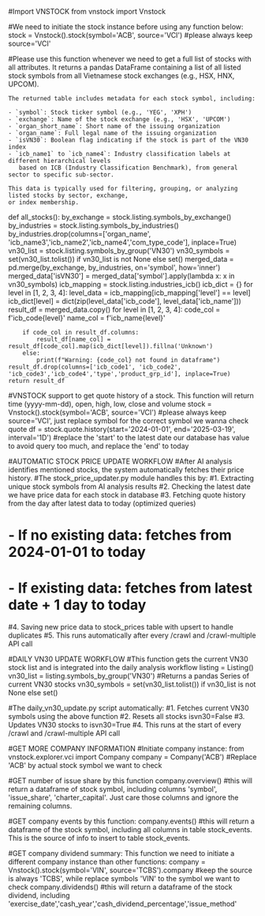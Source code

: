#Import VNSTOCK
from vnstock import Vnstock

#We need to initiate the stock instance before using any function below:
stock = Vnstock().stock(symbol='ACB', source='VCI') #please always keep source='VCI'

#Please use this function whenever we need to get a full list of stocks with all attributes. It returns a pandas DataFrame containing a list of all listed stock symbols from all Vietnamese stock exchanges (e.g., HSX, HNX, UPCOM).

    The returned table includes metadata for each stock symbol, including:

    - `symbol`: Stock ticker symbol (e.g., 'YEG', 'XPH')
    - `exchange`: Name of the stock exchange (e.g., 'HSX', 'UPCOM')
    - `organ_short_name`: Short name of the issuing organization
    - `organ_name`: Full legal name of the issuing organization
    - `isVN30`: Boolean flag indicating if the stock is part of the VN30 index
    - `icb_name1` to `icb_name4`: Industry classification labels at different hierarchical levels 
       based on ICB (Industry Classification Benchmark), from general sector to specific sub-sector.

    This data is typically used for filtering, grouping, or analyzing listed stocks by sector, exchange,
    or index membership.


def all_stocks():
    by_exchange = stock.listing.symbols_by_exchange()
    by_industries = stock.listing.symbols_by_industries()
    by_industries.drop(columns=['organ_name', 'icb_name3','icb_name2','icb_name4','com_type_code'], inplace=True)
    vn30_list = stock.listing.symbols_by_group('VN30')
    vn30_symbols = set(vn30_list.tolist()) if vn30_list is not None else set()
    merged_data = pd.merge(by_exchange, by_industries, on='symbol', how='inner')
    merged_data['isVN30'] = merged_data['symbol'].apply(lambda x: x in vn30_symbols)
    icb_mapping = stock.listing.industries_icb()
    icb_dict = {}
    for level in [1, 2, 3, 4]:
                level_data = icb_mapping[icb_mapping['level'] == level]
                icb_dict[level] = dict(zip(level_data['icb_code'], level_data['icb_name']))
    result_df = merged_data.copy()
    for level in [1, 2, 3, 4]:
        code_col = f'icb_code{level}'
        name_col = f'icb_name{level}'
                
        if code_col in result_df.columns:
            result_df[name_col] = result_df[code_col].map(icb_dict[level]).fillna('Unknown')
        else:
            print(f"Warning: {code_col} not found in dataframe")
    result_df.drop(columns=['icb_code1', 'icb_code2', 'icb_code3','icb_code4','type','product_grp_id'], inplace=True)
    return result_df

#VNSTOCK support to get quote history of a stock. This function will return time (yyyy-mm-dd), open, high, low, close and volume
stock = Vnstock().stock(symbol='ACB', source='VCI') #please always keep source='VCI', just replace symbol for the correct symbol we wanna check quote
df = stock.quote.history(start='2024-01-01', end='2025-03-19', interval='1D') #replace the 'start' to the latest date our database has value to avoid query too much, and replace the 'end' to today

#AUTOMATIC STOCK PRICE UPDATE WORKFLOW
#After AI analysis identifies mentioned stocks, the system automatically fetches their price history.
#The stock_price_updater.py module handles this by:
#1. Extracting unique stock symbols from AI analysis results
#2. Checking the latest date we have price data for each stock in database
#3. Fetching quote history from the day after latest data to today (optimized queries)
#   - If no existing data: fetches from 2024-01-01 to today
#   - If existing data: fetches from latest date + 1 day to today
#4. Saving new price data to stock_prices table with upsert to handle duplicates
#5. This runs automatically after every /crawl and /crawl-multiple API call

#DAILY VN30 UPDATE WORKFLOW
#This function gets the current VN30 stock list and is integrated into the daily analysis workflow
listing = Listing()
vn30_list = listing.symbols_by_group('VN30')  #Returns a pandas Series of current VN30 stocks
vn30_symbols = set(vn30_list.tolist()) if vn30_list is not None else set()

#The daily_vn30_update.py script automatically:
#1. Fetches current VN30 symbols using the above function
#2. Resets all stocks isvn30=False 
#3. Updates VN30 stocks to isvn30=True
#4. This runs at the start of every /crawl and /crawl-multiple API call


#GET MORE COMPANY INFORMATION
#Initiate company instance:
from vnstock.explorer.vci import Company
company = Company('ACB') #Replace 'ACB' by actual stock symbol we want to check

#GET number of issue share by this function
company.overview() #this will return a dataframe of stock symbol, including columns 'symbol', 'issue_share', 'charter_capital'. Just care those columns and ignore the remaining columns.

#GET company events by this function:
company.events() #this will return a dataframe of the stock symbol, including all columns in table stock_events. This is the source of info to insert to table stock_events.

#GET company dividend summary: This function we need to initiate a different company instance than other functions:
company = Vnstock().stock(symbol='VIN', source='TCBS').company #keep the source is always 'TCBS', while replace symbols 'VIN' to the symbol we want to check
company.dividends() #this will return a dataframe of the stock dividend, including 'exercise_date','cash_year','cash_dividend_percentage','issue_method'




